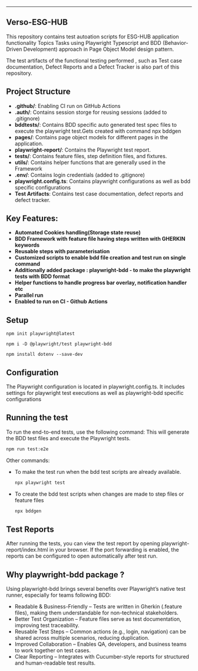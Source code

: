 

-------------------------------------------------------------------------------------------

## Verso-ESG-HUB

This repository contains test autoation scripts for ESG-HUB application functionality Topics Tasks using Playwright Typescript and BDD (Behavior-Driven Development) approach in Page Object Model design pattern. 

The test artifacts of the functional testing performed , such as Test case documentation, Defect Reports and a Defect Tracker is also part of this repository.

## Project Structure

- **.github/**: Enabling CI run on GitHub Actions
- **.auth/**: Contains session storge for reusing sessions (added to .gitignore)
- **bddtests/**: Contains BDD specific auto generated test spec files to execute the playwright test.Gets created with command npx bddgen
- **pages/**: Contains page object models for different pages in the application.
- **playwright-report/**: Contains the Playwright test report.
- **tests/**: Contains feature files, step definition files, and fixtures.
- **utils/**: Contains helper functions that are generally used in the Framework
- **.env/**: Contains login credentials (added to .gitignore)
- **playwright.config.ts**: Contains playwright configurations as well as bdd specific configurations
- **Test Artifacts**: Contains test case documentation, defect reports and defect tracker.

## Key Features:

- **Automated Cookies handling(Storage state reuse)**
- **BDD Framework with feature file having steps written with GHERKIN keywords**
- **Reusable steps with parameterisation**
- **Customized scripts to enable bdd file creation and test run on single command**
- **Additionally added package : playwright-bdd - to make the playwright tests with BDD format**
- **Helper functions to handle progress bar overlay, notification handler etc**
- **Parallel run**
- **Enabled to run on CI - Github Actions**

## Setup
    
    npm init playwright@latest

    npm i -D @playwright/test playwright-bdd 

    npm install dotenv --save-dev

## Configuration
The Playwright configuration is located in playwright.config.ts. It includes settings for playwright test executions as well as playwright-bdd specific configurations

## Running the test
To run the end-to-end tests, use the following command:
This will generate the BDD test files and execute the Playwright tests.
  
  ```sh  
  npm run test:e2e
  ```  
Other commands:

* To make the test run when the bdd test scripts are already available.
    ```sh  
    npx playwright test 
    ```  
* To create the bdd test scripts when changes are made to step files or feature files
    ```sh  
    npx bddgen 
    ```  

## Test Reports

After running the tests, you can view the test report by opening playwright-report/index.html in your browser. If the port forwarding is enabled, the reports can be configured to open automatically after test run.

## Why playwright-bdd package ?

Using playwright-bdd brings several benefits over Playwright’s native test runner, especially for teams following BDD:

* Readable & Business-Friendly – Tests are written in Gherkin (.feature files), making them understandable for non-technical stakeholders.
* Better Test Organization – Feature files serve as test documentation, improving test traceability.
* Reusable Test Steps – Common actions (e.g., login, navigation) can be shared across multiple scenarios, reducing duplication.
* Improved Collaboration – Enables QA, developers, and business teams to work together on test cases.
* Clear Reporting – Integrates with Cucumber-style reports for structured and human-readable test results.



